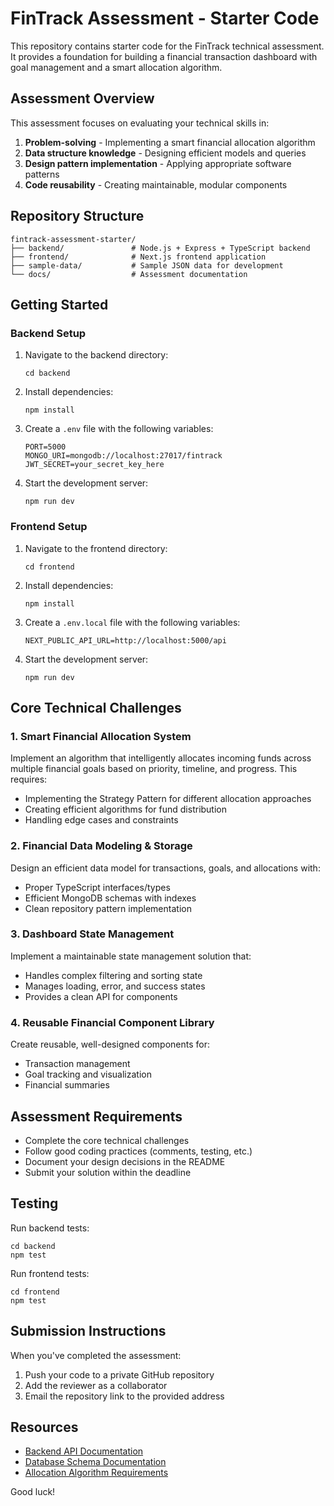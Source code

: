 # FinTrack Assessment - Starter Code

This repository contains starter code for the FinTrack technical assessment. It provides a foundation for building a financial transaction dashboard with goal management and a smart allocation algorithm.

## Assessment Overview

This assessment focuses on evaluating your technical skills in:
1. **Problem-solving** - Implementing a smart financial allocation algorithm
2. **Data structure knowledge** - Designing efficient models and queries
3. **Design pattern implementation** - Applying appropriate software patterns
4. **Code reusability** - Creating maintainable, modular components

## Repository Structure

```
fintrack-assessment-starter/
├── backend/               # Node.js + Express + TypeScript backend
├── frontend/              # Next.js frontend application
├── sample-data/           # Sample JSON data for development
└── docs/                  # Assessment documentation
```

## Getting Started

### Backend Setup

1. Navigate to the backend directory:
   ```
   cd backend
   ```

2. Install dependencies:
   ```
   npm install
   ```

3. Create a `.env` file with the following variables:
   ```
   PORT=5000
   MONGO_URI=mongodb://localhost:27017/fintrack
   JWT_SECRET=your_secret_key_here
   ```

4. Start the development server:
   ```
   npm run dev
   ```

### Frontend Setup

1. Navigate to the frontend directory:
   ```
   cd frontend
   ```

2. Install dependencies:
   ```
   npm install
   ```

3. Create a `.env.local` file with the following variables:
   ```
   NEXT_PUBLIC_API_URL=http://localhost:5000/api
   ```

4. Start the development server:
   ```
   npm run dev
   ```

## Core Technical Challenges

### 1. Smart Financial Allocation System

Implement an algorithm that intelligently allocates incoming funds across multiple financial goals based on priority, timeline, and progress. This requires:

- Implementing the Strategy Pattern for different allocation approaches
- Creating efficient algorithms for fund distribution
- Handling edge cases and constraints

### 2. Financial Data Modeling & Storage

Design an efficient data model for transactions, goals, and allocations with:

- Proper TypeScript interfaces/types
- Efficient MongoDB schemas with indexes
- Clean repository pattern implementation

### 3. Dashboard State Management

Implement a maintainable state management solution that:

- Handles complex filtering and sorting state
- Manages loading, error, and success states
- Provides a clean API for components

### 4. Reusable Financial Component Library

Create reusable, well-designed components for:

- Transaction management
- Goal tracking and visualization
- Financial summaries

## Assessment Requirements

- Complete the core technical challenges
- Follow good coding practices (comments, testing, etc.)
- Document your design decisions in the README
- Submit your solution within the deadline

## Testing

Run backend tests:
```
cd backend
npm test
```

Run frontend tests:
```
cd frontend
npm test
```

## Submission Instructions

When you've completed the assessment:

1. Push your code to a private GitHub repository
2. Add the reviewer as a collaborator
3. Email the repository link to the provided address

## Resources

- [Backend API Documentation](./docs/api-spec.md)
- [Database Schema Documentation](./docs/database-schema.md)
- [Allocation Algorithm Requirements](./docs/allocation-algorithm.md)

Good luck!